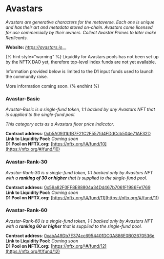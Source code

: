 # Avastars

_Avastars are generative characters for the metaverse. Each one is unique and has their art and metadata stored on-chain. Avastars come licensed for use commercially by their owners. Collect Avastar Primes to later make Replicants._

**Website:** [_https://avastars.io_](https://avastars.io/)\_\_

{% hint style="warning" %}
Liquidity for Avastars pools has not been set up by the NFTX DAO yet, therefore top-level index funds are not yet available.

Information provided below is limited to the D1 input funds used to launch the community raise.

More information coming soon.
{% endhint %}

### **Avastar-Basic**

_Avastar-Basic is a single-fund token, 1:1 backed by any Avastars NFT that is supplied to the single-fund pool._

_This category acts as a Avastars floor price indicator._

**Contract address**: [0xb5A0931b1B7F21C2F557fd4FDdCcb504e71AE32D](https://etherscan.io/token/0xb5A0931b1B7F21C2F557fd4FDdCcb504e71AE32D)  
**Link to Liquidity Pool:** _Coming soon_  
**D1 Pool on NFTX.org:** [https://nftx.org/\#/fund/10](https://nftx.org/#/fund/10)

### **Avastar-Rank-30**

_Avastar-Rank-30 is a single-fund token, 1:1 backed only by Avastars NFT with a **ranking of 30 or higher** that is supplied to the single-fund pool._

**Contract address**: [0x59a82F0FF8E88804a34Dd467b7061F1986Fe1769](https://etherscan.io/token/0x59a82F0FF8E88804a34Dd467b7061F1986Fe1769)  
**Link to Liquidity Pool:** _Coming soon_  
**D1 Pool on NFTX.org:** [https://nftx.org/\#/fund/11](https://nftx.org/#/fund/11)

### **Avastar-Rank-60**

_Avastar-Rank-60 is a single-fund token, 1:1 backed only by Avastars NFT with a **ranking 60 or higher** that is supplied to the single-fund pool._

**Contract address**: [0xabA49Db7E374cc6954401DC0A886E0B02670536e](https://etherscan.io/token/0xabA49Db7E374cc6954401DC0A886E0B02670536e)  
**Link to Liquidity Pool:** _Coming soon_  
**D1 Pool on NFTX.org:** [https://nftx.org/\#/fund/12](https://nftx.org/#/fund/12)


